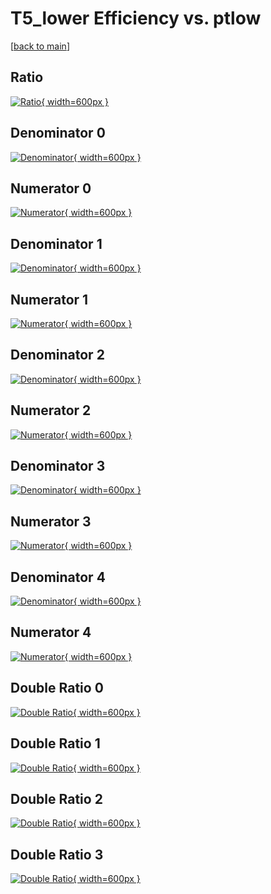 # T5_lower Efficiency vs. ptlow

[[back to main](./)]



## Ratio

[![Ratio](../mtv/var/T5_lower_loweta_11_0_eff_ptlow.png){ width=600px }](../mtv/var/T5_lower_loweta_11_0_eff_ptlow.pdf)

## Denominator 0

[![Denominator](../mtv/den/T5_lower_loweta_11_0_eff_ptlow_den0.png){ width=600px }](../mtv/den/T5_lower_loweta_11_0_eff_ptlow_den0.pdf)

## Numerator 0

[![Numerator](../mtv/num/T5_lower_loweta_11_0_eff_ptlow_num0.png){ width=600px }](../mtv/num/T5_lower_loweta_11_0_eff_ptlow_num0.pdf)

## Denominator 1

[![Denominator](../mtv/den/T5_lower_loweta_11_0_eff_ptlow_den1.png){ width=600px }](../mtv/den/T5_lower_loweta_11_0_eff_ptlow_den1.pdf)

## Numerator 1

[![Numerator](../mtv/num/T5_lower_loweta_11_0_eff_ptlow_num1.png){ width=600px }](../mtv/num/T5_lower_loweta_11_0_eff_ptlow_num1.pdf)

## Denominator 2

[![Denominator](../mtv/den/T5_lower_loweta_11_0_eff_ptlow_den2.png){ width=600px }](../mtv/den/T5_lower_loweta_11_0_eff_ptlow_den2.pdf)

## Numerator 2

[![Numerator](../mtv/num/T5_lower_loweta_11_0_eff_ptlow_num2.png){ width=600px }](../mtv/num/T5_lower_loweta_11_0_eff_ptlow_num2.pdf)

## Denominator 3

[![Denominator](../mtv/den/T5_lower_loweta_11_0_eff_ptlow_den3.png){ width=600px }](../mtv/den/T5_lower_loweta_11_0_eff_ptlow_den3.pdf)

## Numerator 3

[![Numerator](../mtv/num/T5_lower_loweta_11_0_eff_ptlow_num3.png){ width=600px }](../mtv/num/T5_lower_loweta_11_0_eff_ptlow_num3.pdf)

## Denominator 4

[![Denominator](../mtv/den/T5_lower_loweta_11_0_eff_ptlow_den4.png){ width=600px }](../mtv/den/T5_lower_loweta_11_0_eff_ptlow_den4.pdf)

## Numerator 4

[![Numerator](../mtv/num/T5_lower_loweta_11_0_eff_ptlow_num4.png){ width=600px }](../mtv/num/T5_lower_loweta_11_0_eff_ptlow_num4.pdf)

## Double Ratio 0

[![Double Ratio](../mtv/ratio/T5_lower_loweta_11_0_eff_ptlow_ratio0.png){ width=600px }](../mtv/ratio/T5_lower_loweta_11_0_eff_ptlow_ratio0.pdf)

## Double Ratio 1

[![Double Ratio](../mtv/ratio/T5_lower_loweta_11_0_eff_ptlow_ratio1.png){ width=600px }](../mtv/ratio/T5_lower_loweta_11_0_eff_ptlow_ratio1.pdf)

## Double Ratio 2

[![Double Ratio](../mtv/ratio/T5_lower_loweta_11_0_eff_ptlow_ratio2.png){ width=600px }](../mtv/ratio/T5_lower_loweta_11_0_eff_ptlow_ratio2.pdf)

## Double Ratio 3

[![Double Ratio](../mtv/ratio/T5_lower_loweta_11_0_eff_ptlow_ratio3.png){ width=600px }](../mtv/ratio/T5_lower_loweta_11_0_eff_ptlow_ratio3.pdf)

